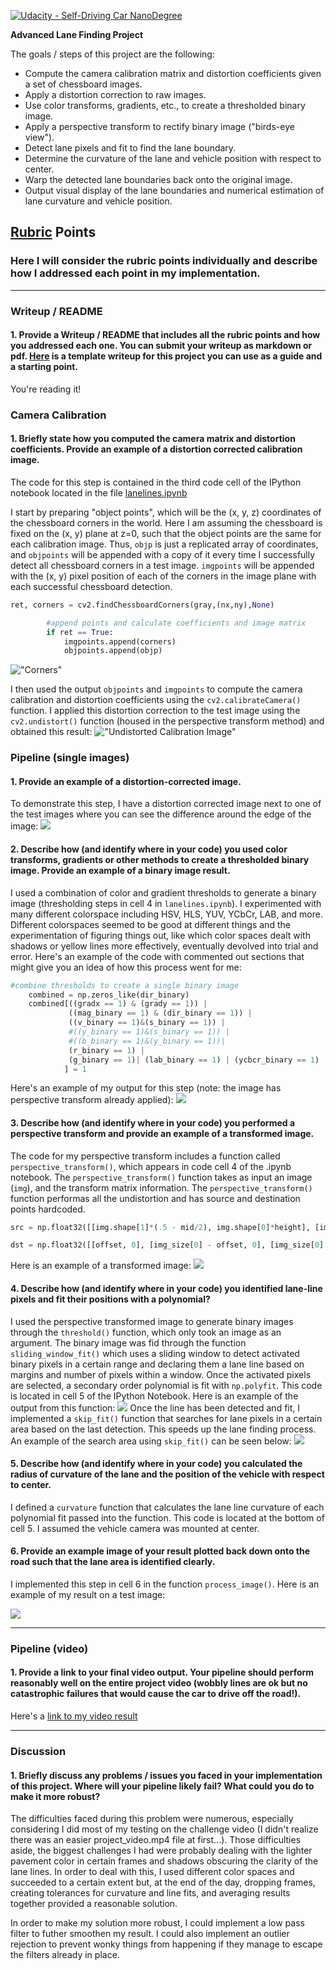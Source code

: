 [![Udacity - Self-Driving Car NanoDegree](https://s3.amazonaws.com/udacity-sdc/github/shield-carnd.svg)](http://www.udacity.com/drive)

**Advanced Lane Finding Project**

The goals / steps of this project are the following:

* Compute the camera calibration matrix and distortion coefficients given a set of chessboard images.
* Apply a distortion correction to raw images.
* Use color transforms, gradients, etc., to create a thresholded binary image.
* Apply a perspective transform to rectify binary image ("birds-eye view").
* Detect lane pixels and fit to find the lane boundary.
* Determine the curvature of the lane and vehicle position with respect to center.
* Warp the detected lane boundaries back onto the original image.
* Output visual display of the lane boundaries and numerical estimation of lane curvature and vehicle position.

## [Rubric](https://review.udacity.com/#!/rubrics/571/view) Points

### Here I will consider the rubric points individually and describe how I addressed each point in my implementation.  

---

### Writeup / README

#### 1. Provide a Writeup / README that includes all the rubric points and how you addressed each one.  You can submit your writeup as markdown or pdf.  [Here](https://github.com/udacity/CarND-Advanced-Lane-Lines/blob/master/writeup_template.md) is a template writeup for this project you can use as a guide and a starting point.  

You're reading it!

### Camera Calibration

#### 1. Briefly state how you computed the camera matrix and distortion coefficients. Provide an example of a distortion corrected calibration image.

The code for this step is contained in the third code cell of the IPython notebook located in the file [lanelines.ipynb](https://github.com/emiranda927/CarND-Advanced-Lane-Lines/blob/master/lanelines.ipynb)

I start by preparing "object points", which will be the (x, y, z) coordinates of the chessboard corners in the world. Here I am assuming the chessboard is fixed on the (x, y) plane at z=0, such that the object points are the same for each calibration image.  Thus, `objp` is just a replicated array of coordinates, and `objpoints` will be appended with a copy of it every time I successfully detect all chessboard corners in a test image.  `imgpoints` will be appended with the (x, y) pixel position of each of the corners in the image plane with each successful chessboard detection.  

```python
ret, corners = cv2.findChessboardCorners(gray,(nx,ny),None)

        #append points and calculate coefficients and image matrix
        if ret == True:
            imgpoints.append(corners)
            objpoints.append(objp)
```
!["Corners"](./output_images/draw_corners/calibration18.jpg.png)

I then used the output `objpoints` and `imgpoints` to compute the camera calibration and distortion coefficients using the `cv2.calibrateCamera()` function.  I applied this distortion correction to the test image using the `cv2.undistort()` function (housed in the perspective transform method) and obtained this result: 
!["Undistorted Calibration Image"](https://github.com/emiranda927/CarND-Advanced-Lane-Lines/blob/master/output_images/Undistorted%20Images/calibration2.jpg.png)

### Pipeline (single images)

#### 1. Provide an example of a distortion-corrected image.

To demonstrate this step, I have a distortion corrected image next to one of the test images where you can see the difference around the edge of the image:
![](./output_images/Undistorted%20Images/figure_2.png)

#### 2. Describe how (and identify where in your code) you used color transforms, gradients or other methods to create a thresholded binary image.  Provide an example of a binary image result.

I used a combination of color and gradient thresholds to generate a binary image (thresholding steps in cell 4 in `lanelines.ipynb`). I experimented with many different colorspace including HSV, HLS, YUV, YCbCr, LAB, and more. Different colorspaces seemed to be good at different things and the experimentation of figuring things out, like which color spaces dealt with shadows or yellow lines more effectively, eventually devolved into trial and error. Here's an example of the code with commented out sections that might give you an idea of how this process went for me:
```python
#combine thresholds to create a single binary image
    combined = np.zeros_like(dir_binary)
    combined[((gradx == 1) & (grady == 1)) |
             ((mag_binary == 1) & (dir_binary == 1)) |
             ((v_binary == 1)&(s_binary == 1)) |
             #((y_binary == 1)&(s_binary == 1)) |
             #((b_binary == 1)&(y_binary == 1))|
             (r_binary == 1) |
             (g_binary == 1)| (lab_binary == 1) | (ycbcr_binary == 1)
            ] = 1  
```
Here's an example of my output for this step (note: the image has perspective transform already applied):
![](./output_images/BirdsEye/figure_4.png)

#### 3. Describe how (and identify where in your code) you performed a perspective transform and provide an example of a transformed image.

The code for my perspective transform includes a function called `perspective_transform()`, which appears in code cell 4 of the .ipynb notebook.  The `perspective_transform()` function takes as input an image (`img`), and the transform matrix information. The `perspective_transform()` function performas all the undistortion and has source and destination  points hardcoded.

```python
src = np.float32([[img.shape[1]*(.5 - mid/2), img.shape[0]*height], [img.shape[1]*(.5 + mid/2), img.shape[0]*height],[img.shape[1]*(.5 + bot/2), img.shape[0]*bot_trim], [img.shape[1]*(.5 - bot/2), img.shape[0]*bot_trim]])

dst = np.float32([[offset, 0], [img_size[0] - offset, 0], [img_size[0] - offset, img_size[1]], [offset, img_size[1]]])
```
Here is an example of a transformed image:
![](./output_images/Warped%20Images/figure_1.png)

#### 4. Describe how (and identify where in your code) you identified lane-line pixels and fit their positions with a polynomial?

I used the perspective transformed image to generate binary images through the `threshold()` function, which only took an image as an argument. The binary image was fid through the function `sliding_window_fit()` which uses a sliding window to detect activated binary pixels in a certain range and declaring them a lane line based on margins and number of pixels within a window. Once the activated pixels are selected, a secondary order polynomial  is fit with `np.polyfit`. This code is located in cell 5 of the IPython Notebook. Here is an example of the output from this function:
![](./output_images/fitted%20lane%20images/figure_5.png)
Once the line has been detected and fit, I implemented a `skip_fit()` function that searches for lane pixels in a certain area based on the last detection. This speeds up the lane finding process. An example of the search area using `skip_fit()` can be seen below:
![](./output_images/skip%20fit%20images/figure_4.png)

#### 5. Describe how (and identify where in your code) you calculated the radius of curvature of the lane and the position of the vehicle with respect to center.

I defined a `curvature` function that calculates the lane line curvature of each polynomial fit passed into the function. This code is located at the bottom of cell 5. I assumed the vehicle camera was mounted at center.

#### 6. Provide an example image of your result plotted back down onto the road such that the lane area is identified clearly.

I implemented this step in cell 6 in the function `process_image()`.  Here is an example of my result on a test image:

![](./output_images/mapped_lane.png)

---

### Pipeline (video)

#### 1. Provide a link to your final video output.  Your pipeline should perform reasonably well on the entire project video (wobbly lines are ok but no catastrophic failures that would cause the car to drive off the road!).

Here's a [link to my video result](https://github.com/emiranda927/CarND-Advanced-Lane-Lines/blob/master/video_output/out_video.mp4)

---

### Discussion

#### 1. Briefly discuss any problems / issues you faced in your implementation of this project.  Where will your pipeline likely fail?  What could you do to make it more robust?

The difficulties faced during this problem were numerous, especially considering I did most of my testing on the challenge video (I didn't realize there was an easier project_video.mp4 file at first...). Those difficulties aside, the biggest challenges I had were probably dealing with the lighter pavement color in certain frames and shadows obscuring the clarity of the lane lines. In order to deal with this, I used different color spaces and succeeded to a certain extent but, at the end of the day, dropping frames, creating tolerances for curvature and line fits, and averaging results together provided a reasonable solution.

In order to make my solution more robust, I could implement a low pass filter to futher smoothen my result. I could also implement an outlier rejection to prevent wonky things from happening if they manage to escape the filters already in place.
